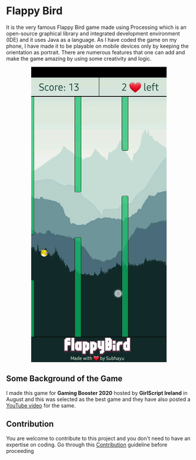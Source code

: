 # Flappy Bird

It is the very famous Flappy Bird game made using Processing which is an open-source graphical library and integrated development environment (IDE) and it uses Java as a language. As I have coded the game on my phone, I have made it to be playable on mobile devices only by keeping the orientation as portrait. There are numerous features that one can add and make the game amazing by using some creativity and logic.

<p align="center">
  <img width="368" height="800" src="game.gif">
</p>

## Some Background of the Game
I made this game for **Gaming Booster 2020** hosted by **GirlScript Ireland** in August and this was selected as the best game and they have also posted a [YouTube video](https://youtu.be/-MlAVoGSL1U) for the same.

## Contribution
You are welcome to contribute to this project and you don't need to have an expertise on coding. Go through this [Contribution](Contribution.md) guideline before proceeding